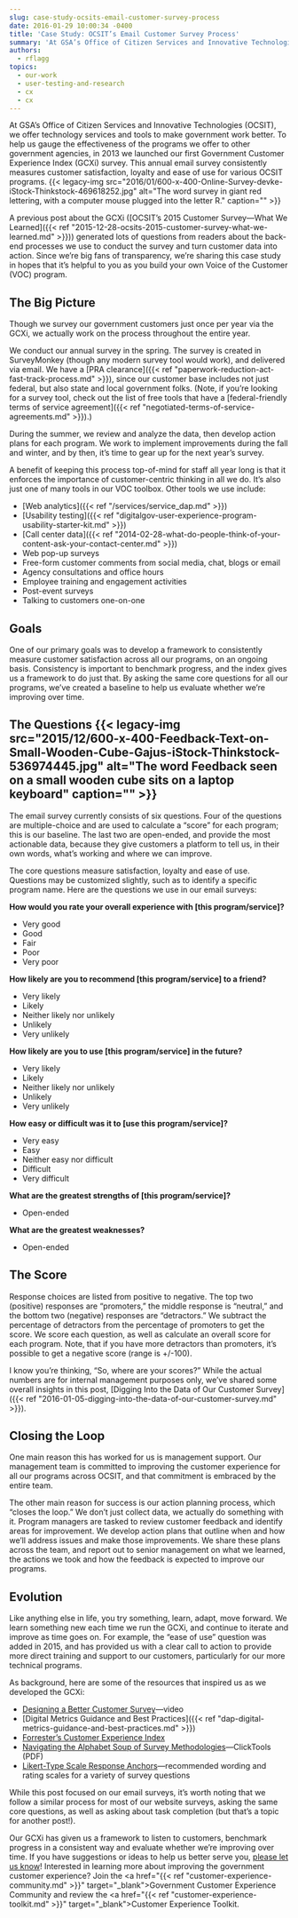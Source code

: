 ```yaml
---
slug: case-study-ocsits-email-customer-survey-process
date: 2016-01-29 10:00:34 -0400
title: 'Case Study: OCSIT’s Email Customer Survey Process'
summary: 'At GSA’s Office of Citizen Services and Innovative Technologies (OCSIT), we offer technology services and tools to make government work better. To help us gauge the effectiveness of the programs we offer to other government agencies, in 2013 we launched our first Government Customer Experience Index (GCXi) survey. This annual email survey consistently measures customer'
authors:
  - rflagg
topics:
  - our-work
  - user-testing-and-research
  - cx
  - cx
---
```


At GSA’s Office of Citizen Services and Innovative Technologies (OCSIT), we offer technology services and tools to make government work better. To help us gauge the effectiveness of the programs we offer to other government agencies, in 2013 we launched our first Government Customer Experience Index (GCXi) survey. This annual email survey consistently measures customer satisfaction, loyalty and ease of use for various OCSIT programs. {{< legacy-img src="2016/01/600-x-400-Online-Survey-devke-iStock-Thinkstock-469618252.jpg" alt="The word survey in giant red lettering, with a computer mouse plugged into the letter R." caption="" >}} 

A previous post about the GCXi ([OCSIT’s 2015 Customer Survey—What We Learned]({{< ref "2015-12-28-ocsits-2015-customer-survey-what-we-learned.md" >}})) generated lots of questions from readers about the back-end processes we use to conduct the survey and turn customer data into action. Since we’re big fans of transparency, we’re sharing this case study in hopes that it’s helpful to you as you build your own Voice of the Customer (VOC) program.

## The Big Picture

Though we survey our government customers just once per year via the GCXi, we actually work on the process throughout the entire year.

We conduct our annual survey in the spring. The survey is created in SurveyMonkey (though any modern survey tool would work), and delivered via email. We have a [PRA clearance]({{< ref "paperwork-reduction-act-fast-track-process.md" >}}), since our customer base includes not just federal, but also state and local government folks. (Note, if you’re looking for a survey tool, check out the list of free tools that have a [federal-friendly terms of service agreement]({{< ref "negotiated-terms-of-service-agreements.md" >}}).)

During the summer, we review and analyze the data, then develop action plans for each program. We work to implement improvements during the fall and winter, and by then, it’s time to gear up for the next year’s survey.

A benefit of keeping this process top-of-mind for staff all year long is that it enforces the importance of customer-centric thinking in all we do. It’s also just one of many tools in our VOC toolbox. Other tools we use include:

  * [Web analytics]({{< ref "/services/service_dap.md" >}})
  * [Usability testing]({{< ref "digitalgov-user-experience-program-usability-starter-kit.md" >}})
  * [Call center data]({{< ref "2014-02-28-what-do-people-think-of-your-content-ask-your-contact-center.md" >}})
  * Web pop-up surveys
  * Free-form customer comments from social media, chat, blogs or email
  * Agency consultations and office hours
  * Employee training and engagement activities
  * Post-event surveys
  * Talking to customers one-on-one

## Goals

One of our primary goals was to develop a framework to consistently measure customer satisfaction across all our programs, on an ongoing basis. Consistency is important to benchmark progress, and the index gives us a framework to do just that. By asking the same core questions for all our programs, we’ve created a baseline to help us evaluate whether we’re improving over time.

## The Questions {{< legacy-img src="2015/12/600-x-400-Feedback-Text-on-Small-Wooden-Cube-Gajus-iStock-Thinkstock-536974445.jpg" alt="The word Feedback seen on a small wooden cube sits on a laptop keyboard" caption="" >}} 

The email survey currently consists of six questions. Four of the questions are multiple-choice and are used to calculate a “score” for each program; this is our baseline. The last two are open-ended, and provide the most actionable data, because they give customers a platform to tell us, in their own words, what’s working and where we can improve.

The core questions measure satisfaction, loyalty and ease of use. Questions may be customized slightly, such as to identify a specific program name. Here are the questions we use in our email surveys:

**How would you rate your overall experience with [this program/service]?**

  * Very good
  * Good
  * Fair
  * Poor
  * Very poor

**How likely are you to recommend [this program/service] to a friend?**

  * Very likely
  * Likely
  * Neither likely nor unlikely
  * Unlikely
  * Very unlikely

**How likely are you to use [this program/service] in the future?**

  * Very likely
  * Likely
  * Neither likely nor unlikely
  * Unlikely
  * Very unlikely

**How easy or difficult was it to [use this program/service]?**

  * Very easy
  * Easy
  * Neither easy nor difficult
  * Difficult
  * Very difficult

**What are the greatest strengths of [this program/service]?**

  * Open-ended

**What are the greatest weaknesses?**

  * Open-ended

## The Score

Response choices are listed from positive to negative. The top two (positive) responses are “promoters,” the middle response is “neutral,” and the bottom two (negative) responses are “detractors.” We subtract the percentage of detractors from the percentage of promoters to get the score. We score each question, as well as calculate an overall score for each program. Note, that if you have more detractors than promoters, it’s possible to get a negative score (range is +/-100).

I know you’re thinking, “So, where are your scores?” While the actual numbers are for internal management purposes only, we’ve shared some overall insights in this post, [Digging Into the Data of Our Customer Survey]({{< ref "2016-01-05-digging-into-the-data-of-our-customer-survey.md" >}}).

## Closing the Loop

One main reason this has worked for us is management support. Our management team is committed to improving the customer experience for all our programs across OCSIT, and that commitment is embraced by the entire team.

The other main reason for success is our action planning process, which “closes the loop.” We don’t just collect data, we actually do something with it. Program managers are tasked to review customer feedback and identify areas for improvement. We develop action plans that outline when and how we’ll address issues and make those improvements. We share these plans across the team, and report out to senior management on what we learned, the actions we took and how the feedback is expected to improve our programs.

## Evolution

Like anything else in life, you try something, learn, adapt, move forward. We learn something new each time we run the GCXi, and continue to iterate and improve as time goes on. For example, the “ease of use” question was added in 2015, and has provided us with a clear call to action to provide more direct training and support to our customers, particularly for our more technical programs.

As background, here are some of the resources that inspired us as we developed the GCXi:

  * [Designing a Better Customer Survey](https://www.youtube.com/watch?v=9VxW7mFZUc4&list=PLd9b-GuOJ3nH7xSSjL1XBXPfVqw68BNbW&index=15)—video
  * [Digital Metrics Guidance and Best Practices]({{< ref "dap-digital-metrics-guidance-and-best-practices.md" >}})
  * [Forrester’s Customer Experience Index](https://www.forrester.com/CX-Index/-/E-MPL191)
  * [Navigating the Alphabet Soup of Survey Methodologies](http://www.clicktools.com/wp-content/uploads/2015/04/Navigating-the-Alphabet-Soup-of-Survey-Methodologies.pdf)—ClickTools (PDF)
  * [Likert-Type Scale Response Anchors](http://www.clemson.edu/centers-institutes/tourism/documents/sample-scales.pdf)—recommended wording and rating scales for a variety of survey questions

While this post focused on our email surveys, it’s worth noting that we follow a similar process for most of our website surveys, asking the same core questions, as well as asking about task completion (but that’s a topic for another post!).

Our GCXi has given us a framework to listen to customers, benchmark progress in a consistent way and evaluate whether we&#8217;re improving over time. If you have suggestions or ideas to help us better serve you, <a href="mailto:rachel.flagg@gsa.gov" target="_blank">please let us know</a>! Interested in learning more about improving the government customer experience? Join the <a href="{{< ref "customer-experience-community.md" >}}" target="_blank">Government Customer Experience Community</a> and review the <a href="{{< ref "customer-experience-toolkit.md" >}}" target="_blank">Customer Experience Toolkit</a>.